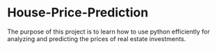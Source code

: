 # House-Price-Prediction
The purpose of this project is to learn how to use python efficiently for analyzing and predicting the prices of real estate investments.
